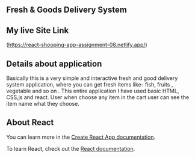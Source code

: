 ## Fresh & Goods Delivery System

## My live Site Link

(https://react-shooping-app-assignment-08.netlify.app/)

## Details about application

Basically this is a very simple and interactive fresh and good delivery system application, where you can get fresh items like- fish, fruits , vegetable and so on . This entire application I have used basic HTML, CSS,js and react. User when choose any item in the cart user can see the item name what they choose.

## About React

You can learn more in the [Create React App documentation](https://facebook.github.io/create-react-app/docs/getting-started).

To learn React, check out the [React documentation](https://reactjs.org/).
